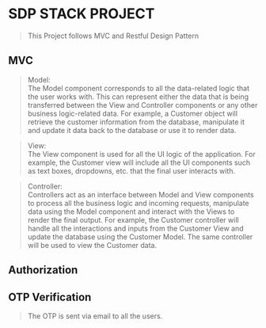 # SDP STACK PROJECT
>This Project follows MVC and Restful Design Pattern
## MVC
>Model:<br>
The Model component corresponds to all the data-related logic that the user works with. This can represent either the data that is being transferred between the View and Controller components or any other business logic-related data. For example, a Customer object will retrieve the customer information from the database, manipulate it and update it data back to the database or use it to render data.

>View:<br>
The View component is used for all the UI logic of the application. For example, the Customer view will include all the UI components such as text boxes, dropdowns, etc. that the final user interacts with.

>Controller:<br>
Controllers act as an interface between Model and View components to process all the business logic and incoming requests, manipulate data using the Model component and interact with the Views to render the final output. For example, the Customer controller will handle all the interactions and inputs from the Customer View and update the database using the Customer Model. The same controller will be used to view the Customer data.

## Authorization<br>

## OTP Verification<br>
>The OTP is sent via email to all the users.
